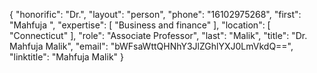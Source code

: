 {
  "honorific": "Dr.",
  "layout": "person",
  "phone": "16102975268",
  "first": "Mahfuja ",
  "expertise": [
    "Business and finance"
  ],
  "location": [
    "Connecticut"
  ],
  "role": "Associate Professor",
  "last": "Malik",
  "title": "Dr. Mahfuja Malik",
  "email": "bWFsaWttQHNhY3JlZGhlYXJ0LmVkdQ==",
  "linktitle": "Mahfuja Malik"
}